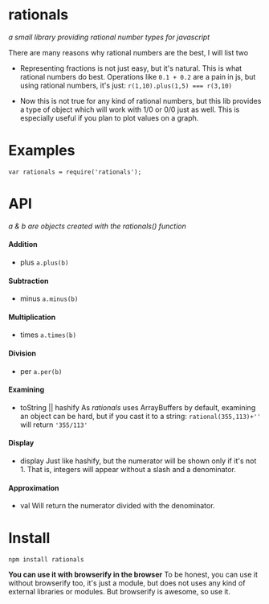 # rationals
_a small library providing rational number types for javascript_

There are many reasons why rational numbers are the best, I will list two

- Representing fractions is not just easy, but it's natural. This is what
rational numbers do best. Operations like `0.1 + 0.2` are a pain in js,
but using rational numbers, it's just: `r(1,10).plus(1,5) === r(3,10)`

- Now this is not true for any kind of rational numbers, but this lib
provides a type of object which will work with 1/0 or 0/0 just as well.
This is especially useful if you plan to plot values on a graph.

# Examples
```
var rationals = require('rationals');

```

# API
_a & b are objects created with the rationals() function_

#### Addition
- plus
    `a.plus(b)`

#### Subtraction
- minus
    `a.minus(b)`

#### Multiplication
- times
    `a.times(b)`

#### Division
- per
    `a.per(b)`

#### Examining
- toString || hashify
    As *rationals* uses ArrayBuffers by default, examining an object can be hard, but if you cast it to a string: `rational(355,113)+''` will return `'355/113'`

#### Display
- display
    Just like hashify, but the numerator will be shown only if it's not 1. That is, integers will appear without a slash and a denominator.

#### Approximation
- val
    Will return the numerator divided with the denominator.

# Install
```
npm install rationals
```

**You can use it with browserify in the browser**
To be honest, you can use it without browserify too, it's just a module,
but does not uses any kind of external libraries or modules.
But browserify is awesome, so use it.

